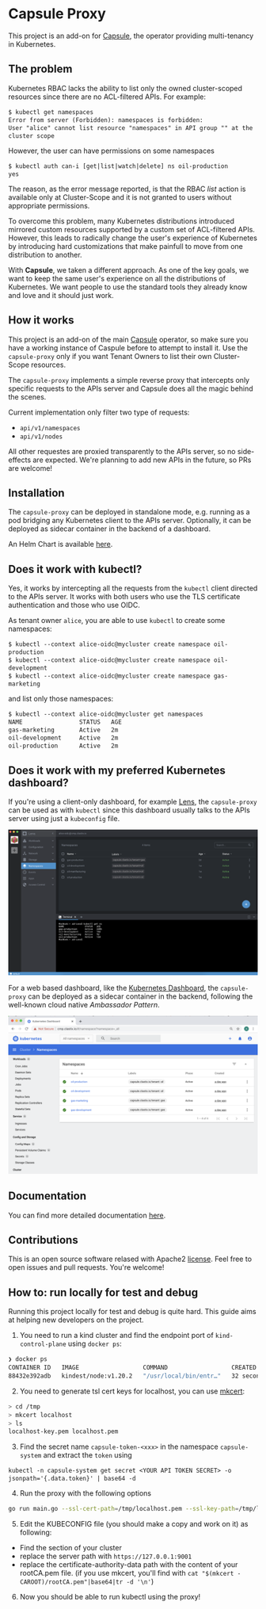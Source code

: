 # Capsule Proxy
This project is an add-on for [Capsule](https://github.com/clastix/capsule), the operator providing multi-tenancy in Kubernetes.

## The problem
Kubernetes RBAC lacks the ability to list only the owned cluster-scoped resources since there are no ACL-filtered APIs. For example:

```
$ kubectl get namespaces
Error from server (Forbidden): namespaces is forbidden:
User "alice" cannot list resource "namespaces" in API group "" at the cluster scope
```

However, the user can have permissions on some namespaces

```
$ kubectl auth can-i [get|list|watch|delete] ns oil-production
yes
```

The reason, as the error message reported, is that the RBAC _list_ action is available only at Cluster-Scope and it is not granted to users without appropriate permissions.

To overcome this problem, many Kubernetes distributions introduced mirrored custom resources supported by a custom set of ACL-filtered APIs. However, this leads to radically change the user's experience of Kubernetes by introducing hard customizations that make painfull to move from one distribution to another.

With **Capsule**, we taken a different approach. As one of the key goals, we want to keep the same user's experience on all the distributions of Kubernetes. We want people to use the standard tools they already know and love and it should just work.

## How it works
This project is an add-on of the main [Capsule](https://github.com/clastix/capsule) operator, so make sure you have a working instance of Caspule before to attempt to install it. Use the `capsule-proxy` only if you want Tenant Owners to list their own Cluster-Scope resources.

The `capsule-proxy`  implements a simple reverse proxy that intercepts only specific requests to the APIs server and Capsule does all the magic behind the scenes.

Current implementation only filter two type of requests:

* `api/v1/namespaces`
* `api/v1/nodes`

All other requestes are proxied transparently to the APIs server, so no side-effects are expected. We're planning to add new APIs in the future, so PRs are welcome!

## Installation
The `capsule-proxy` can be deployed in standalone mode, e.g. running as a pod bridging any Kubernetes client to the APIs server. Optionally, it can be deployed as sidecar container in the backend of a dashboard.

An Helm Chart is available [here](./charts/capsule-proxy/README.md).

## Does it work with kubectl?
Yes, it works by intercepting all the requests from the `kubectl` client directed to the APIs server. It works with both users who use the TLS certificate authentication and those who use OIDC.

As tenant owner `alice`, you are able to use `kubectl` to create some namespaces:
```
$ kubectl --context alice-oidc@mycluster create namespace oil-production
$ kubectl --context alice-oidc@mycluster create namespace oil-development
$ kubectl --context alice-oidc@mycluster create namespace gas-marketing
```

and list only those namespaces:
```
$ kubectl --context alice-oidc@mycluster get namespaces
NAME                STATUS   AGE
gas-marketing       Active   2m
oil-development     Active   2m
oil-production      Active   2m
```

## Does it work with my preferred Kubernetes dashboard?
If you're using a client-only dashboard, for example [Lens](https://k8slens.dev/), the `capsule-proxy` can be used as with `kubectl` since this dashboard usually talks to the APIs server using just a `kubeconfig` file.

![Lens dashboard](assets/images/lens.png)

For a web based dashboard, like the [Kubernetes Dashboard](https://github.com/kubernetes/dashboard), the `capsule-proxy` can be deployed as a sidecar container in the backend, following the well-known cloud native _Ambassador Pattern_.

![Kubernetes dashboard](assets/images/kubernetes-dashboard.png)

## Documentation
You can find more detailed documentation [here](https://github.com/clastix/capsule/blob/master/docs/index.md).

## Contributions
This is an open source software relased with Apache2 [license](./LICENSE). Feel free to open issues and pull requests. You're welcome!

## How to: run locally for test and debug

Running this project locally for test and debug is quite hard. This guide aims at helping new developers on the project.

1. You need to run a kind cluster and find the endpoint port of `kind-control-plane` using `docker ps`:

```bash
❯ docker ps
CONTAINER ID   IMAGE                  COMMAND                  CREATED          STATUS          PORTS                       NAMES
88432e392adb   kindest/node:v1.20.2   "/usr/local/bin/entr…"   32 seconds ago   Up 28 seconds   127.0.0.1:64582->6443/tcp   kind-control-plane
```

2. You need to generate tsl cert keys for localhost, you can use [mkcert](https://github.com/FiloSottile/mkcert):

```bash
> cd /tmp
> mkcert localhost
> ls
localhost-key.pem localhost.pem
```

3. Find the secret name `capsule-token-<xxx>` in the namespace `capsule-system` and extract the `token` using

```
kubectl -n capsule-system get secret <YOUR API TOKEN SECRET> -o jsonpath='{.data.token}' | base64 -d
```

4. Run the proxy with the following options

```bash
go run main.go --ssl-cert-path=/tmp/localhost.pem --ssl-key-path=/tmp/localhost-key.pem --k8s-control-plane-url=https://localhost:<KIND PORT> --enable-ssl=true --k8s-api-token=$(kubectl -n capsule-system get secret <YOUR API TOKEN SECRET> -o jsonpath='{.data.token}' | base64 -d)
```

5. Edit the KUBECONFIG file (you should make a copy and work on it) as following:
  - Find the section of your cluster
  - replace the server path with `https://127.0.0.1:9001`
  - replace the certificate-authority-data path with the content of your rootCA.pem file. (if you use mkcert, you'll find with `cat "$(mkcert -CAROOT)/rootCA.pem"|base64|tr -d '\n'`)

6. Now you should be able to run kubectl using the proxy!